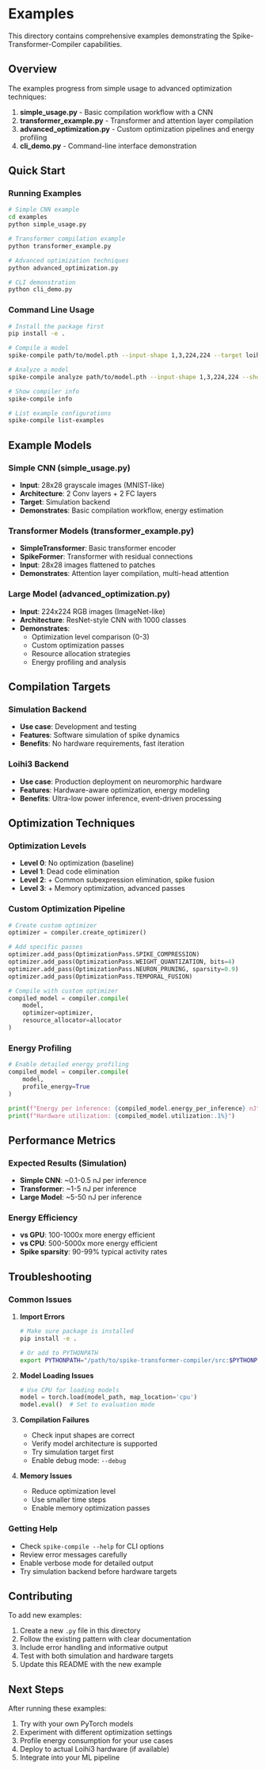# Examples

This directory contains comprehensive examples demonstrating the Spike-Transformer-Compiler capabilities.

## Overview

The examples progress from simple usage to advanced optimization techniques:

1. **simple_usage.py** - Basic compilation workflow with a CNN
2. **transformer_example.py** - Transformer and attention layer compilation  
3. **advanced_optimization.py** - Custom optimization pipelines and energy profiling
4. **cli_demo.py** - Command-line interface demonstration

## Quick Start

### Running Examples

```bash
# Simple CNN example
cd examples
python simple_usage.py

# Transformer compilation example
python transformer_example.py

# Advanced optimization techniques
python advanced_optimization.py

# CLI demonstration
python cli_demo.py
```

### Command Line Usage

```bash
# Install the package first
pip install -e .

# Compile a model
spike-compile path/to/model.pth --input-shape 1,3,224,224 --target loihi3 --verbose

# Analyze a model
spike-compile analyze path/to/model.pth --input-shape 1,3,224,224 --show-params

# Show compiler info
spike-compile info

# List example configurations
spike-compile list-examples
```

## Example Models

### Simple CNN (simple_usage.py)
- **Input**: 28x28 grayscale images (MNIST-like)
- **Architecture**: 2 Conv layers + 2 FC layers  
- **Target**: Simulation backend
- **Demonstrates**: Basic compilation workflow, energy estimation

### Transformer Models (transformer_example.py)
- **SimpleTransformer**: Basic transformer encoder
- **SpikeFormer**: Transformer with residual connections
- **Input**: 28x28 images flattened to patches
- **Demonstrates**: Attention layer compilation, multi-head attention

### Large Model (advanced_optimization.py)
- **Input**: 224x224 RGB images (ImageNet-like)
- **Architecture**: ResNet-style CNN with 1000 classes
- **Demonstrates**: 
  - Optimization level comparison (0-3)
  - Custom optimization passes
  - Resource allocation strategies
  - Energy profiling and analysis

## Compilation Targets

### Simulation Backend
- **Use case**: Development and testing
- **Features**: Software simulation of spike dynamics
- **Benefits**: No hardware requirements, fast iteration

### Loihi3 Backend  
- **Use case**: Production deployment on neuromorphic hardware
- **Features**: Hardware-aware optimization, energy modeling
- **Benefits**: Ultra-low power inference, event-driven processing

## Optimization Techniques

### Optimization Levels
- **Level 0**: No optimization (baseline)
- **Level 1**: Dead code elimination
- **Level 2**: + Common subexpression elimination, spike fusion
- **Level 3**: + Memory optimization, advanced passes

### Custom Optimization Pipeline
```python
# Create custom optimizer
optimizer = compiler.create_optimizer()

# Add specific passes
optimizer.add_pass(OptimizationPass.SPIKE_COMPRESSION)
optimizer.add_pass(OptimizationPass.WEIGHT_QUANTIZATION, bits=4)
optimizer.add_pass(OptimizationPass.NEURON_PRUNING, sparsity=0.9)
optimizer.add_pass(OptimizationPass.TEMPORAL_FUSION)

# Compile with custom optimizer
compiled_model = compiler.compile(
    model,
    optimizer=optimizer,
    resource_allocator=allocator
)
```

### Energy Profiling
```python
# Enable detailed energy profiling
compiled_model = compiler.compile(
    model,
    profile_energy=True
)

print(f"Energy per inference: {compiled_model.energy_per_inference} nJ")
print(f"Hardware utilization: {compiled_model.utilization:.1%}")
```

## Performance Metrics

### Expected Results (Simulation)
- **Simple CNN**: ~0.1-0.5 nJ per inference
- **Transformer**: ~1-5 nJ per inference  
- **Large Model**: ~5-50 nJ per inference

### Energy Efficiency
- **vs GPU**: 100-1000x more energy efficient
- **vs CPU**: 500-5000x more energy efficient
- **Spike sparsity**: 90-99% typical activity rates

## Troubleshooting

### Common Issues

1. **Import Errors**
   ```bash
   # Make sure package is installed
   pip install -e .
   
   # Or add to PYTHONPATH
   export PYTHONPATH="/path/to/spike-transformer-compiler/src:$PYTHONPATH"
   ```

2. **Model Loading Issues**
   ```python
   # Use CPU for loading models
   model = torch.load(model_path, map_location='cpu')
   model.eval()  # Set to evaluation mode
   ```

3. **Compilation Failures**
   - Check input shapes are correct
   - Verify model architecture is supported
   - Try simulation target first
   - Enable debug mode: `--debug`

4. **Memory Issues**
   - Reduce optimization level
   - Use smaller time steps
   - Enable memory optimization passes

### Getting Help

- Check `spike-compile --help` for CLI options
- Review error messages carefully
- Enable verbose mode for detailed output
- Try simulation backend before hardware targets

## Contributing

To add new examples:

1. Create a new `.py` file in this directory
2. Follow the existing pattern with clear documentation
3. Include error handling and informative output
4. Test with both simulation and hardware targets
5. Update this README with the new example

## Next Steps

After running these examples:

1. Try with your own PyTorch models
2. Experiment with different optimization settings
3. Profile energy consumption for your use cases
4. Deploy to actual Loihi3 hardware (if available)
5. Integrate into your ML pipeline